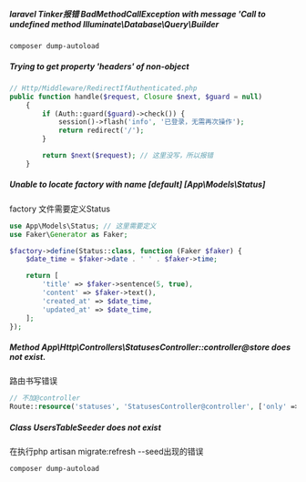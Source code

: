 ##### laravel Tinker报错 BadMethodCallException with message 'Call to undefined method Illuminate\Database\Query\Builder

```
composer dump-autoload
```



##### Trying to get property 'headers' of non-object

```php
// Http/Middleware/RedirectIfAuthenticated.php
public function handle($request, Closure $next, $guard = null)
    {
        if (Auth::guard($guard)->check()) {
            session()->flash('info', '已登录，无需再次操作');
            return redirect('/');
        }

        return $next($request); // 这里没写，所以报错
    }
```





##### Unable to locate factory with name [default] [App\Models\Status]

factory 文件需要定义Status

```php
use App\Models\Status; // 这里需要定义
use Faker\Generator as Faker;

$factory->define(Status::class, function (Faker $faker) {
    $date_time = $faker->date . ' ' . $faker->time;

    return [
        'title' => $faker->sentence(5, true),
        'content' => $faker->text(),
        'created_at' => $date_time,
        'updated_at' => $date_time,
    ];
});
```





##### Method App\Http\Controllers\StatusesController::controller@store does not exist.

路由书写错误

```php
// 不加@controller
Route::resource('statuses', 'StatusesController@controller', ['only' => ['store', 'destroy']]);
```





##### Class UsersTableSeeder does not exist

在执行php artisan migrate:refresh --seed出现的错误

```
composer dump-autoload
```

